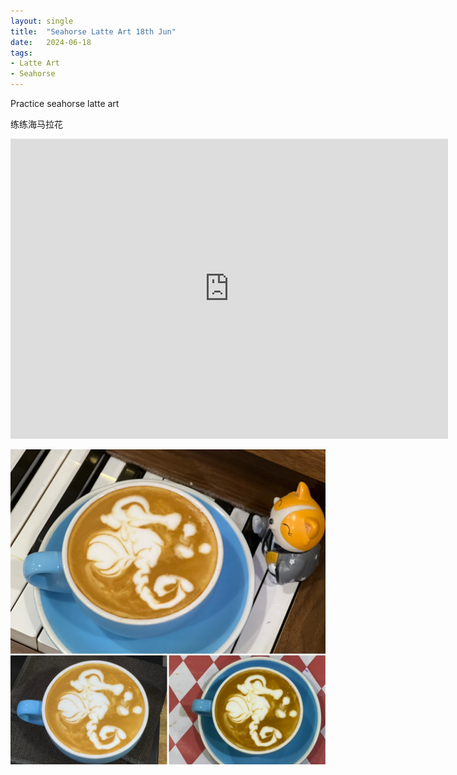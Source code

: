 ```yaml
---
layout: single
title:  "Seahorse Latte Art 18th Jun"
date:   2024-06-18
tags:
- Latte Art
- Seahorse
---
```



Practice seahorse latte art

练练海马拉花


<div class="embed-container">
  <iframe
      src="https://www.youtube.com/embed/VxBwSk0BLhM"
      width="700"
      height="480"
      frameborder="0"
      allowfullscreen="true">
  </iframe>
</div>


![](/assets/img/2024/06/18/7BC8A525-76B0-4DD8-BE73-15E8B2A3750C.JPG)


